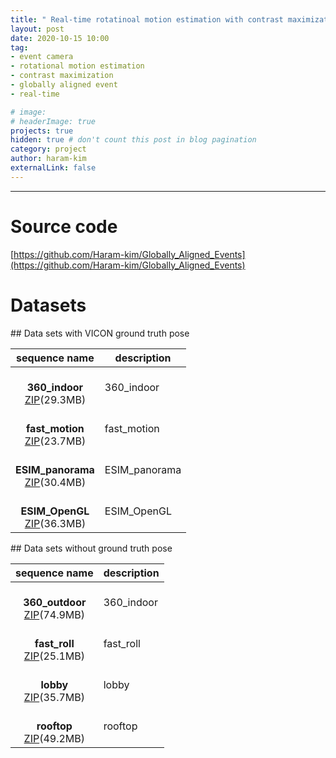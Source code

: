 ```yaml
---
title: " Real-time rotatinoal motion estimation with contrast maximization over globally aligned events "
layout: post
date: 2020-10-15 10:00
tag: 
- event camera
- rotational motion estimation
- contrast maximization
- globally aligned event
- real-time

# image: 
# headerImage: true
projects: true
hidden: true # don't count this post in blog pagination
category: project
author: haram-kim
externalLink: false
---
```



---

# Source code
[https://github.com/Haram-kim/Globally_Aligned_Events](https://github.com/Haram-kim/Globally_Aligned_Events)

# Datasets
<div class="pull-left">
## Data sets with VICON ground truth pose

| sequence name | description |
|:-------------:|-------------|
| <br> **360_indoor** <br> [ZIP](http://icsl.snu.ac.kr/haramkim/event_dataset/360_indoor.zip)(29.3MB) <br> | 360_indoor |
| <br> **fast_motion** <br> [ZIP](http://icsl.snu.ac.kr/haramkim/event_dataset/fast_motion.zip)(23.7MB) <br> | fast_motion |
| <br> **ESIM_panorama** <br> [ZIP](http://icsl.snu.ac.kr/haramkim/event_dataset/ESIM_panorama.zip)(30.4MB) <br> | ESIM_panorama |
| <br> **ESIM_OpenGL** <br> [ZIP](http://icsl.snu.ac.kr/haramkim/event_dataset/ESIM_OpenGL.zip)(36.3MB) <br> | ESIM_OpenGL |

</div>
<div class="pull-right">
## Data sets without ground truth pose

| sequence name | description |
|:-------------:|-------------|
| <br> **360_outdoor** <br> [ZIP](http://icsl.snu.ac.kr/haramkim/event_dataset/360_indoor.zip)(74.9MB) <br> | 360_indoor |
| <br> **fast_roll** <br> [ZIP](http://icsl.snu.ac.kr/haramkim/event_dataset/fast_roll.zip)(25.1MB) <br> |fast_roll |
| <br> **lobby** <br> [ZIP](http://icsl.snu.ac.kr/haramkim/event_dataset/lobby.zip)(35.7MB) <br> | lobby |
| <br> **rooftop**  <br> [ZIP](http://icsl.snu.ac.kr/haramkim/event_dataset/rooftop.zip)(49.2MB) <br> | rooftop |

</div>

